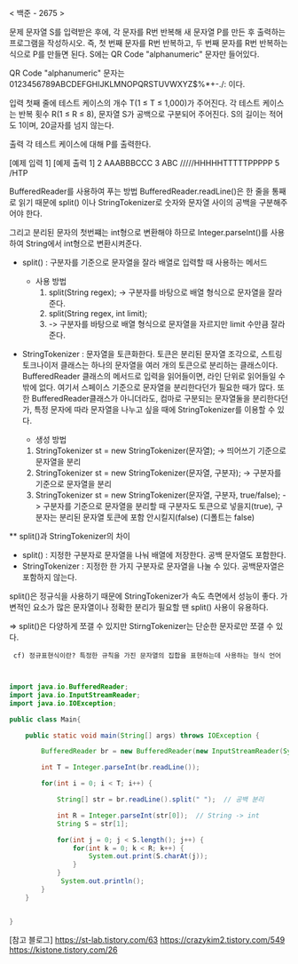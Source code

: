< 백준 - 2675 >

문제
문자열 S를 입력받은 후에, 각 문자를 R번 반복해 새 문자열 P를 만든 후 출력하는 프로그램을 작성하시오. 즉, 첫 번째 문자를 R번 반복하고, 두 번째 문자를 R번 반복하는 식으로 P를 만들면 된다. S에는 QR Code "alphanumeric" 문자만 들어있다.

QR Code "alphanumeric" 문자는 0123456789ABCDEFGHIJKLMNOPQRSTUVWXYZ\$%*+-./: 이다.

입력
첫째 줄에 테스트 케이스의 개수 T(1 ≤ T ≤ 1,000)가 주어진다. 각 테스트 케이스는 반복 횟수 R(1 ≤ R ≤ 8), 문자열 S가 공백으로 구분되어 주어진다. S의 길이는 적어도 1이며, 20글자를 넘지 않는다. 

출력
각 테스트 케이스에 대해 P를 출력한다.

[예제 입력 1]         [예제 출력 1]
2                    AAABBBCCC
3 ABC                /////HHHHHTTTTTPPPPP
5 /HTP



BufferedReader를 사용하여 푸는 방법
BufferedReader.readLine()은 한 줄을 통째로 읽기 때문에 split() 이나 StringTokenizer로 숫자와 문자열 사이의 공백을 구분해주어야 한다.

그리고 분리된 문자의 첫번쨰는 int형으로 변환해야 하므로 Integer.parseInt()를 사용하여 String에서 int형으로 변환시켜준다. 



* split() : 구분자를 기준으로 문자열을 잘라 배열로 입력할 때 사용하는 메서드
  - 사용 방법
    1. split(String regex);
       -> 구분자를 바탕으로 배열 형식으로 문자열을 잘라준다.
    2. split(String regex, int limit);
    3. -> 구분자를 바탕으로 배열 형식으로 문자열을 자르지만 limit 수만큼 잘라준다.


* StringTokenizer
  : 문자열을 토큰화한다. 토큰은 분리된 문자열 조각으로, 스트링토크나이저 클래스는 하나의 문자열을 여러 개의 토큰으로 분리하는 클래스이다.
  BufferedReader 클래스의 메서드로 입력을 읽어들이면, 라인 단위로 읽어들일 수 밖에 없다. 여기서 스페이스 기준으로 문자열을 분리한다던가 필요한 때가 많다. 또한 BufferedReader클래스가 아니더라도, 컴마로 구분되는 문자열둘을 분리한다던가, 특정 문자에 따라 문자열을 나누고 싶을 때에 StringTokenizer를 이용할 수 있다. 

  - 생성 방법
   1. StringTokenizer st = new StringTokenizer(문자열);
    -> 띄어쓰기 기준으로 문자열을 분리
    2. StringTokenizer st = new StringTokenizer(문자열, 구분자);
    -> 구분자를 기준으로 문자열을 분리
    3. StringTokenizer st = new StringTokenizer(문자열, 구분자, true/false);
    -> 구분자를 기준으로 문자열을 분리할 때 구분자도 토큰으로 넣을지(true), 구분자는 분리된 문자열 토큰에 포함 안시킬지(false) (디폴트는 false)

** split()과 StringTokenizer의 차이
- split() : 지정한 구분자로 문자열을 나눠 배열에 저장한다.
            공백 문자열도 포함한다.
- StringTokenizer : 지정한 한 가지 구분자로 문자열을 나눌 수 있다.
                    공백문자열은 포함하지 않는다.

split()은 정규식을 사용하기 때문에 StringTokenizer가 속도 측면에서 성능이 좋다.
가변적인 요소가 많은 문자열이나 정확한 분리가 필요할 땐 split() 사용이 유용하다.

=> split()은 다양하게 쪼갤 수 있지만 StirngTokenizer는 단순한 문자로만 쪼갤 수 있다.

     cf) 정규표현식이란? 특정한 규칙을 가진 문자열의 집합을 표현하는데 사용하는 형식 언어


```java


import java.io.BufferedReader;
import java.io.InputStreamReader;
import java.io.IOException;

public class Main{

    public static void main(String[] args) throws IOException {

        BufferedReader br = new BufferedReader(new InputStreamReader(System.in));

        int T = Integer.parseInt(br.readLine());

        for(int i = 0; i < T; i++) {

            String[] str = br.readLine().split(" ");  // 공백 분리

            int R = Integer.parseInt(str[0]);  // String -> int
            String S = str[1];

            for(int j = 0; j < S.length(); j++) {
                for(int k = 0; k < R; k++) {
                    System.out.print(S.charAt(j));
                }
            }
             System.out.println();
        }
    }


}

```












































[참고 블로그] https://st-lab.tistory.com/63
           https://crazykim2.tistory.com/549
           https://kistone.tistory.com/26


